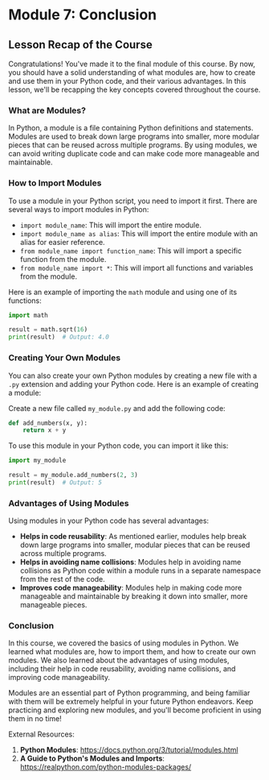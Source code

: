 # Module 7: Conclusion

## Lesson Recap of the Course

Congratulations! You've made it to the final module of this course. By now, you should have a solid understanding of what modules are, how to create and use them in your Python code, and their various advantages. In this lesson, we'll be recapping the key concepts covered throughout the course.

### What are Modules?

In Python, a module is a file containing Python definitions and statements. Modules are used to break down large programs into smaller, more modular pieces that can be reused across multiple programs. By using modules, we can avoid writing duplicate code and can make code more manageable and maintainable.

### How to Import Modules

To use a module in your Python script, you need to import it first. There are several ways to import modules in Python:

- `import module_name`: This will import the entire module.
- `import module_name as alias`: This will import the entire module with an alias for easier reference.
- `from module_name import function_name`: This will import a specific function from the module.
- `from module_name import *`: This will import all functions and variables from the module.

Here is an example of importing the `math` module and using one of its functions:

```python
import math

result = math.sqrt(16)
print(result)  # Output: 4.0
```

### Creating Your Own Modules

You can also create your own Python modules by creating a new file with a `.py` extension and adding your Python code. Here is an example of creating a module:

Create a new file called `my_module.py` and add the following code:

```python
def add_numbers(x, y):
    return x + y
```

To use this module in your Python code, you can import it like this:

```python
import my_module

result = my_module.add_numbers(2, 3)
print(result)  # Output: 5
```

### Advantages of Using Modules

Using modules in your Python code has several advantages:

- **Helps in code reusability**: As mentioned earlier, modules help break down large programs into smaller, modular pieces that can be reused across multiple programs.
- **Helps in avoiding name collisions**: Modules help in avoiding name collisions as Python code within a module runs in a separate namespace from the rest of the code.
- **Improves code manageability**: Modules help in making code more manageable and maintainable by breaking it down into smaller, more manageable pieces.

### Conclusion

In this course, we covered the basics of using modules in Python. We learned what modules are, how to import them, and how to create our own modules. We also learned about the advantages of using modules, including their help in code reusability, avoiding name collisions, and improving code manageability.

Modules are an essential part of Python programming, and being familiar with them will be extremely helpful in your future Python endeavors. Keep practicing and exploring new modules, and you'll become proficient in using them in no time!

External Resources:

1. **Python Modules**: https://docs.python.org/3/tutorial/modules.html
2. **A Guide to Python's Modules and Imports**: https://realpython.com/python-modules-packages/